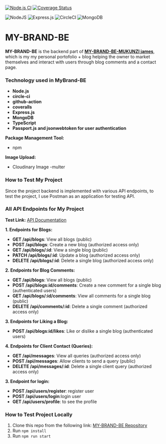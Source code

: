 [![Node.js CI](https://github.com/Mukunzijames/my-brand-BE/actions/workflows/testing.yml/badge.svg)](https://github.com/Mukunzijames/my-brand-BE/actions/workflows/testing.yml)
[![Coverage Status](https://coveralls.io/repos/github/Mukunzijames/my-brand-BE/badge.svg?branch=main)](https://coveralls.io/github/Mukunzijames/my-brand-BE?branch=main)


![NodeJS](https://img.shields.io/badge/node.js-6DA55F?style=for-the-badge&logo=node.js&logoColor=white) ![Express.js](https://img.shields.io/badge/express.js-%23404d59.svg?style=for-the-badge&logo=express&logoColor=%2361DAFB) ![CircleCI](https://img.shields.io/badge/circle%20ci-%23161616.svg?style=for-the-badge&logo=circleci&logoColor=white)
 ![MongoDB](https://img.shields.io/badge/MongoDB-%234ea94b.svg?style=for-the-badge&logo=mongodb&logoColor=white) 

# MY-BRAND-BE

**MY-BRAND-BE** is the backend part of [**MY-BRAND-BE-MUKUNZI james**](https://mukunzijames.netlify.app/.html), which is my my personal portofolio + blog helping the owner to market themselves and interact with users through blog comments and a contact page.

### Technology used in MyBrand-BE

- **Node.js**
- **circle-ci**
- **github-action**
- **coveralls**
- **Express.js**
- **MongoDB**
- **TypeScript**
- **Passport.js and jsonwebtoken for user authentication**

**Package Management Tool:**
- npm

**Image Upload:**
- Cloudinary Image
-multer

### How to Test My Project

Since the project backend is implemented with various API endpoints, to test the project, I use Postman as an application for testing API.

### All API Endpoints for My Project

**Test Link:** [API Documentation](https://my-brand-be-2-iaek.onrender.com/swagger/#/)

**1. Endpoints for Blogs:**

- **GET /api/blogs**: View all blogs (public)
- **POST /api/blogs**: Create a new blog (authorized access only)
- **GET /api/blogs/:id**: View a single blog (public)
- **PATCH /api/blogs/:id**: Update a blog (authorized access only)
- **DELETE /api/blogs/:id**: Delete a single blog (authorized access only)

**2. Endpoints for Blog Comments:**

- **GET /api/blogs**: View all blogs (public)
- **POST /api/blogs:id/comments**: Create a new comment for a single blog (authenticated users)
- **GET /api/blogs/:id/comments**: View all comments for a single blog (public)
- **DELETE /api/comments/:id**: Delete a single comment (authorized access only)

**3. Endpoints for Liking a Blog:**

- **POST /api/blogs:id/likes**: Like or dislike a single blog (authenticated users)

**4. Endpoints for Client Contact (Queries):**

- **GET /api/messages**: View all queries (authorized access only)
- **POST /api/messages**: Allow clients to send a query (public)
- **DELETE /api/messages/:id**: Delete a single client query (authorized access only)

**3. Endpoint for login:**

- **POST /api/users/register**: register user
- **POST /api/users/login**:login user
- **GET /api/users/profile**: to see the profile

### How to Test Project Locally

1. Clone this repo from the following link: [MY-BRAND-BE Repository](https://github.com/Mukunzijames/my-brand-BE)
2. Run `npm install`
3. Run `npm run start`
